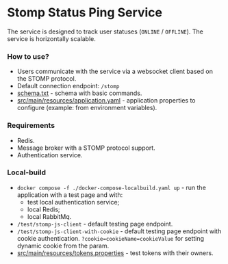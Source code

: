# Stomp Status Ping Service
The service is designed to track user statuses (`ONLINE` / `OFFLINE`). 
The service is horizontally scalable.

### How to use?
* Users communicate with the service via a websocket
client based on the STOMP protocol.
* Default connection endpoint: `/stomp`
* [schema.txt](schema.txt) - schema with basic commands.
* [src/main/resources/application.yaml](src/main/resources/application.yaml) - application properties to configure 
(example: from environment variables).

### Requirements
* Redis.
* Message broker with a STOMP protocol support.
* Authentication service.

### Local-build
* `docker compose -f ./docker-compose-localbuild.yaml up` - 
run the application with a test page and with:
  - test local authentication service;
  - local Redis;
  - local RabbitMq.
* `/test/stomp-js-client` - default testing page endpoint.
* `/test/stomp-js-client-with-cookie` - default testing page endpoint 
with cookie authentication. `?cookie=cookieName=cookieValue` 
for setting dynamic cookie from the param.
* [src/main/resources/tokens.properties](src/main/resources/tokens.properties) -
test tokens with their owners.